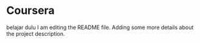 # Coursera
belajar dulu
I am editing the README file. Adding some more details about the project description.

